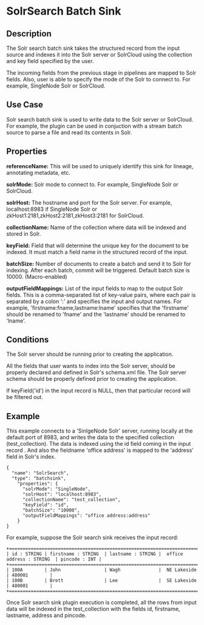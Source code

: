 # SolrSearch Batch Sink


Description
-----------
The Solr search batch sink takes the structured record from the input source and indexes it into the Solr server or
SolrCloud using the collection and key field specified by the user.

The incoming fields from the previous stage in pipelines are mapped to Solr fields. Also, user is able to specify the
mode of the Solr to connect to. For example, SingleNode Solr or SolrCloud.

Use Case
--------
Solr search batch sink is used to write data to the Solr server or SolrCloud. For example, the plugin can be used in
conjuction with a stream batch source to parse a file and read its contents in Solr.

Properties
----------
**referenceName:** This will be used to uniquely identify this sink for lineage, annotating metadata, etc.

**solrMode:** Solr mode to connect to. For example, SingleNode Solr or SolrCloud.

**solrHost:** The hostname and port for the Solr server. For example, localhost:8983 if SingleNode Solr or
zkHost1:2181,zkHost2:2181,zkHost3:2181 for SolrCloud.

**collectionName:** Name of the collection where data will be indexed and stored in Solr.

**keyField:** Field that will determine the unique key for the document to be indexed. It must match a field name
in the structured record of the input.

**batchSize:** Number of documents to create a batch and send it to Solr for indexing. After each batch, commit will
be triggered. Default batch size is 10000. (Macro-enabled)

**outputFieldMappings:** List of the input fields to map to the output Solr fields. This is a comma-separated list of
key-value pairs, where each pair is separated by a colon ':' and specifies the input and output names. For example,
'firstname:fname,lastname:lname' specifies that the 'firstname' should be renamed to 'fname' and the 'lastname'
should be renamed to 'lname'.

Conditions
----------
The Solr server should be running prior to creating the application.

All the fields that user wants to index into the Solr server, should be properly declared and defined in Solr's
schema.xml file. The Solr server schema should be properly defined prior to creating the application.

If keyField('id') in the input record is NULL, then that particular record will be filtered out.

Example
-------
This example connects to a 'SinlgeNode Solr' server, running locally at the default port of 8983, and writes the
data to the specified collection (test_collection). The data is indexed using the id field coming in the input record
. And also the fieldname 'office address' is mapped to the 'address' field in Solr's index.

    {
      "name": "SolrSearch",
      "type": "batchsink",
        "properties": {
          "solrMode": "SingleNode",
          "solrHost": "localhost:8983",
          "collectionName": "test_collection",
          "keyField": "id",
          "batchSize": "10000",
          "outputFieldMappings": "office address:address"
        }
    }

For example, suppose the Solr search sink receives the input record:

    +===================================================================================================+
    | id : STRING | firstname : STRING  | lastname : STRING |  office address : STRING  | pincode : INT |
    +===================================================================================================+
    | 100A        | John                | Wagh              |  NE Lakeside              | 480001        |
    | 100B        | Brett               | Lee               |  SE Lakeside              | 480001        |
    +===================================================================================================+

 Once Solr search sink plugin execution is completed, all the rows from input data will be indexed in the
 test_collection with the fields id, firstname, lastname, address and pincode.
